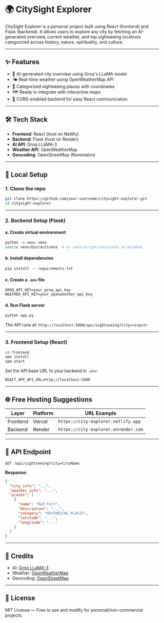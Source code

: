 # 🌍 CitySight Explorer

CitySight Explorer is a personal project built using React (frontend) and Flask (backend). It allows users to explore any city by fetching an AI-generated overview, current weather, and top sightseeing locations categorized across history, nature, spirituality, and culture.

---

## ✨ Features

- 🌆 AI-generated city overview using Groq's LLaMA model
- 🌤️ Real-time weather using OpenWeatherMap API
- 📍 Categorized sightseeing places with coordinates
- 🗺️ Ready to integrate with interactive maps
- 🔄 CORS-enabled backend for easy React communication

---

## 🛠️ Tech Stack

- **Frontend**: React (host on Netlify)
- **Backend**: Flask (host on Render)
- **AI API**: Groq LLaMA-3
- **Weather API**: OpenWeatherMap
- **Geocoding**: OpenStreetMap (Nominatim)

---

## 🚀 Local Setup

### 1. Clone the repo

```bash
git clone https://github.com/your-username/citysight-explorer.git
cd citysight-explorer
```

---

### 2. Backend Setup (Flask)

#### a. Create virtual environment

```bash
python -m venv venv
source venv/bin/activate  # or venv\Scripts\activate on Windows
```

#### b. Install dependencies

```bash
pip install -r requirements.txt
```

#### c. Create a `.env` file

```env
GROQ_API_KEY=your_groq_api_key
WEATHER_API_KEY=your_openweather_api_key
```

#### d. Run Flask server

```bash
python app.py
```

The API runs at: `http://localhost:5000/api/sightseeing?city=<input>`

---

### 3. Frontend Setup (React)

```bash
cd frontend
npm install
npm start
```

Set the API base URL to your backend in `.env`:

```env
REACT_APP_API_URL=http://localhost:5000
```

---

## 🌐 Free Hosting Suggestions

| Layer    | Platform | URL Example                          |
| -------- | -------- | ------------------------------------ |
| Frontend | Vercel   | `https://city-explorer.netlify.app`  |
| Backend  | Render   | `https://city-explorer.onrender.com` |

---

## 📌 API Endpoint

```
GET /api/sightseeing?city=CityName
```

**Response:**

```json
{
  "city_info": "...",
  "weather_info": "...",
  "places": [
    {
      "name": "Red Fort",
      "description": "...",
      "category": "HISTORICAL PLACES",
      "latitude": "...",
      "longitude": "..."
    }
  ]
}
```

---

## 🧠 Credits

- AI: [Groq LLaMA-3](https://groq.com)
- Weather: [OpenWeatherMap](https://openweathermap.org)
- Geocoding: [OpenStreetMap](https://nominatim.org)

---

## 📜 License

MIT License — Free to use and modify for personal/non-commercial projects.

